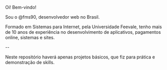 Oi! Bem-vindo!

Sou o @fms90, desenvolvedor web no Brasil.

Formado em Sistemas para Internet, pela Universidade Feevale, tenho mais de 10 anos de experiência no desenvolvimento de aplicativos, pagamentos online, sistemas e sites.

--

Neste repositório haverá apenas projetos básicos, que fiz para prática e demonstração de skills.
